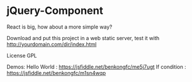 # jQuery-Component
React is big, how about a more simple way?

Download and put this project in a web static server, test it with http://yourdomain.com/dir/index.html

License
GPL

Demos:
Hello World : https://jsfiddle.net/benkongfc/me5j7ugt
If condition : https://jsfiddle.net/benkongfc/m1sn4wqp
